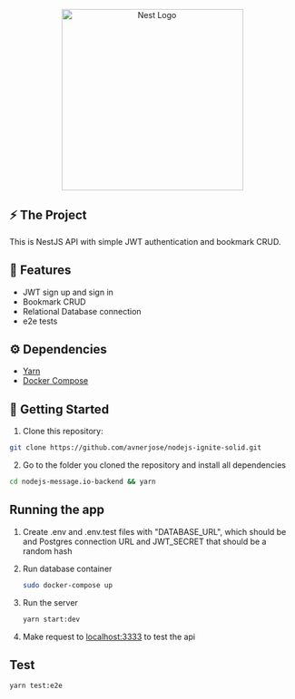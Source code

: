<p align="center">
  <a href="http://nestjs.com/" target="blank"><img src="https://nestjs.com/img/logo_text.svg" width="320" alt="Nest Logo" /></a>
</p>

[circleci-image]: https://img.shields.io/circleci/build/github/nestjs/nest/master?token=abc123def456
[circleci-url]: https://circleci.com/gh/nestjs/nest

## ⚡️ The Project
  This is NestJS API with simple JWT authentication and bookmark CRUD.

## 🎯 Features
 - JWT sign up and sign in
 - Bookmark CRUD
 - Relational Database connection
 - e2e tests


## ⚙️ Dependencies
 - [Yarn](https://yarnpkg.com/)
 - [Docker Compose](https://docs.docker.com/compose/)

## 🚀️ Getting Started

1. Clone this repository: 

```bash
git clone https://github.com/avnerjose/nodejs-ignite-solid.git
```
2. Go to the folder you cloned the repository and install all dependencies

```bash
cd nodejs-message.io-backend && yarn
```

## Running the app

1. Create .env and .env.test files with "DATABASE_URL", which should be and Postgres connection URL and JWT_SECRET that should be a random hash
   
2. Run database container
   ```bash
   sudo docker-compose up
   ```
3. Run the server
   ```bash
   yarn start:dev
   ```
4. Make request to [localhost:3333]('http://localhost:3333') to test the api
   

## Test

```bash
yarn test:e2e
```
